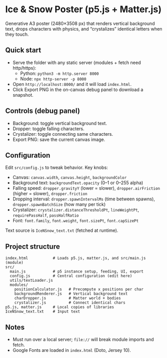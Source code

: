 # Ice & Snow Poster (p5.js + Matter.js)

Generative A3 poster (2480×3508 px) that renders vertical background text, drops characters with physics, and “crystalizes” identical letters when they touch.

## Quick start

- Serve the folder with any static server (modules + fetch need http/https):
  - Python: `python3 -m http.server 8000`
  - Node: `npx http-server -p 8000`
- Open `http://localhost:8000/` and it will load `index.html`.
- Click Export PNG in the on-canvas debug panel to download a snapshot.

## Controls (debug panel)
- Background: toggle vertical background text.
- Dropper: toggle falling characters.
- Crystalizer: toggle connecting same characters.
- Export PNG: save the current canvas image.

## Configuration
Edit `src/config.js` to tweak behavior. Key knobs:

- Canvas: `canvas.width`, `canvas.height`, `backgroundColor`
- Background text: `backgroundText.opacity` (0–1 or 0–255 alpha)
- Falling speed: `dropper.gravityY` (lower = slower), `dropper.airFriction` (higher = slower), `dropper.friction`
- Dropping interval: `dropper.spawnIntervalMs` (time between spawns), `dropper.spawnBatchSize` (how many per tick)
- Crystalizer: `crystalizer.distanceThresholdPt`, `lineWeightPt`, `requirePassHalf`, `passHalfRatio`
- Font: `font.family`, `font.weight`, `font.sizePt`, `font.capSizePt`

Text source is `IceNSnow_text.txt` (fetched at runtime).

## Project structure
```
index.html           # Loads p5.js, matter.js, and src/main.js (module)
src/
  main.js            # p5 instance setup, feeding, UI, export
  config.js          # Central configuration (edit here)
  utils/textLoader.js
  modules/
    positionCalculator.js   # Precompute x positions per char
    backgroundRenderer.js   # Vertical background text
    charDropper.js          # Matter world + bodies
    crystalizer.js          # Connect identical chars
p5.js, matter.js     # Local copies of libraries
IceNSnow_text.txt    # Input text
```

## Notes
- Must run over a local server; `file://` will break module imports and fetch.
- Google Fonts are loaded in `index.html` (Doto, Jersey 10).

